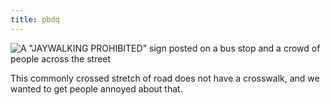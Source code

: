 ```yaml
---
title: pbdq
---
```


<img alt='A "JAYWALKING PROHIBITED" sign posted on a bus stop and a crowd of people across the street'
     src="<%= @item.identifier %>sign.jpg" class="wide" />

This commonly crossed stretch of road does not have a crosswalk, and we wanted to get people annoyed about that.
